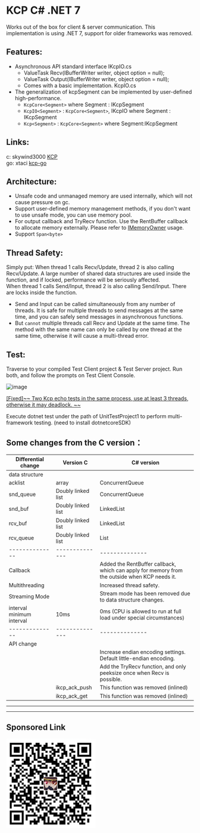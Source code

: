 # KCP C# .NET 7 
Works out of the box for client & server communication. This implementation is using .NET 7, support for older frameworks was removed.

## Features:

- Asynchronous API standard interface IKcpIO.cs
  - ValueTask Recv(IBufferWriter<byte> writer, object option = null);
  - ValueTask Output(IBufferWriter<byte> writer, object option = null);
  - Comes with a basic implementation.  KcpIO.cs
- The generalization of kcpSegment can be implemented by user-defined high-performance.
  - `KcpCore<Segment>`  where Segment : IKcpSegment
  - `KcpIO<Segment>` : `KcpCore<Segment>`, IKcpIO  where Segment : IKcpSegment
  - `Kcp<Segment>` : `KcpCore<Segment>` where Segment:IKcpSegment

## Links:

c: skywind3000 [KCP](https://github.com/skywind3000/kcp)  
go: xtaci [kcp-go](https://github.com/xtaci/kcp-go)  

## Architecture:

- Unsafe code and unmanaged memory are used internally, which will not cause pressure on gc.
- Support user-defined memory management methods, if you don't want to use unsafe mode, you can use memory pool.
- For output callback and TryRecv function. Use the RentBuffer callback to allocate memory externally. Please refer to [IMemoryOwner](https://docs.microsoft.com/en-us/dotnet/standard/memory-and-spans/memory-t-usage-guidelines) usage.
- Support `Span<byte>`

## Thread Safety:
Simply put: 
When thread 1 calls Recv/Update, thread 2 is also calling Recv/Update. A large number of shared data structures are used inside the function, and if locked, performance will be seriously affected.    
When thread 1 calls Send/Input, thread 2 is also calling Send/Input. There are locks inside the function.

- Send and Input can be called simultaneously from any number of threads. 
  It is safe for multiple threads to send messages at the same time, and you can safely send messages in asynchronous functions.  
- But `cannot` multiple threads call Recv and Update at the same time.
  The method with the same name can only be called by one thread at the same time, otherwise it will cause a multi-thread error. 

## Test:
Traverse to your compiled Test Client project & Test Server project. Run both, and follow the prompts on Test Client Console.

![image](https://user-images.githubusercontent.com/12104989/208140809-ed5cedc2-f878-4e98-9311-66aee2d5b413.png)

[[Fixed]~~ Two Kcp echo tests in the same process, use at least 3 threads, otherwise it may deadlock.  ~~](Image/deadlock.jpg)

Execute dotnet test under the path of UnitTestProject1 to perform multi-framework testing.  (need to install dotnetcoreSDK)

## Some changes from the C version：

| Differential change        | Version C           | C# version                                                 |
| ---------------- | -------------- | ----------------------------------------------------- |
| data structure       |                |                                                       |
| acklist          | array          | ConcurrentQueue                                       |
| snd_queue        | Doubly linked list       | ConcurrentQueue                                       |
| snd_buf          | Doubly linked list      | LinkedList                                            |
| rcv_buf          | Doubly linked list       | LinkedList                                            |
| rcv_queue        | Doubly linked list      | List                                                  |
| --------------   | -------------- | --------------                                        |
| Callback        |                | Added the RentBuffer callback, which can apply for memory from the outside when KCP needs it. |
| Multithreading          |                | Increased thread safety.                                      |
| Streaming Mode          |                | Stream mode has been removed due to data structure changes.                    |
| interval minimum interval | 10ms           | 0ms (CPU is allowed to run at full load under special circumstances)                   |
| --------------   | -------------- | --------------                                        |
| API change         |                |                                                       |
|                  |                | Increase endian encoding settings. Default little-endian encoding.                    |
|                  |                | Add the TryRecv function, and only peeksize once when Recv is possible.         |
|                  | ikcp_ack_push  | This function was removed (inlined)                                |
|                  | ikcp_ack_get   | This function was removed (inlined)                                |


---
---
## Sponsored Link

![Alipay](https://github.com/KumoKyaku/KumoKyaku.github.io/blob/develop/source/_posts/%E5%9B%BE%E5%BA%8A/alipay.png)



